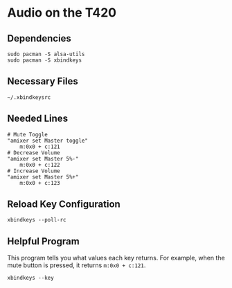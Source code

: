 # Audio on the T420
## Dependencies
```
sudo pacman -S alsa-utils
sudo pacman -S xbindkeys
```
## Necessary Files
```
~/.xbindkeysrc
```
## Needed Lines
```
# Mute Toggle
"amixer set Master toggle"
	m:0x0 + c:121
# Decrease Volume
"amixer set Master 5%-"
	m:0x0 + c:122
# Increase Volume
"amixer set Master 5%+"
	m:0x0 + c:123
```
## Reload Key Configuration
```
xbindkeys --poll-rc
```
## Helpful Program
This program tells you what values each key returns. For example, when the mute button
is pressed, it returns `m:0x0 + c:121`.
```
xbindkeys --key
```

